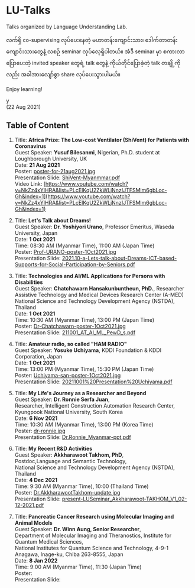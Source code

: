 # LU-Talks
Talks organized by Language Understanding Lab.

လက်ရှိ co-supervising လုပ်ပေးနေတဲ့ မဟာတန်းကျောင်းသား၊ ဒေါက်တာတန်းကျောင်းသားတွေနဲ့ လစဉ် seminar လုပ်လေ့ရှိပါတယ်။ အဲဒီ seminar မှာ စကားလာပြောပေးတဲ့ invited speaker တွေရဲ့ talk တွေနဲ့ ကိုယ်တိုင်ပြောခဲ့တဲ့ talk တချို့ကိုလည်း အခါအားလျော်စွာ share လုပ်ပေးသွားပါမယ်။  

Enjoy learning!

y  
(22 Aug 2021)  

## Table of Content  

1. Title: **Africa Prize: The Low-cost Ventilator (ShiVent) for Patients with Coronavirus**  
Guest Speaker: **Yusuf Bilesanmi**, Nigerian, Ph.D. student at Loughborough University, UK  
Date: **21 Aug 2021**  
Poster: [poster-for-21aug2021.jpg](https://github.com/ye-kyaw-thu/LU-Talks/blob/main/poster/poster-for-21aug2021.jpg)  
Presentation Slide: [ShiVent-Myanmmar.pdf](https://github.com/ye-kyaw-thu/LU-Talks/blob/main/slide/ShiVent-Myanmmar.pdf)  
Video Link: [https://www.youtube.com/watch?v=NkZz4xYlHRA&list=PLcEIKqU2ZkWLjNnzIJTFSMlm6gbLoc-Gh&index=1](https://www.youtube.com/watch?v=NkZz4xYlHRA&list=PLcEIKqU2ZkWLjNnzIJTFSMlm6gbLoc-Gh&index=1)  

2. Title: **Let's Talk about Dreams!**  
Guest Speaker: **Dr. Yoshiyori Urano**, 
Professor Emeritus, Waseda University, Japan  
Date: **1 Oct 2021**  
Time: 08:30 AM (Myanmar Time), 11:00 AM (Japan Time)  
Poster: [Prof-URANO-poster-1Oct2021.jpg](https://github.com/ye-kyaw-thu/LU-Talks/blob/main/poster/Prof-URANO-poster-1Oct2021.jpg)  
Presentation Slide: [2021.10-a-Lets-talk-about-Dreams-ICT-based-Supports-for-Social-Participation-by-Seniors.pdf](https://github.com/ye-kyaw-thu/LU-Talks/blob/main/slide/2021.10-a-Lets-talk-about-Dreams-ICT-based-Supports-for-Social-Participation-by-Seniors.pdf)  

3. Title: **Technologies and AI/ML Applications for Persons with Disabilities**  
Guest Speaker: **Chatchawarn Hansakunbuntheun, PhD.**, Researcher  
Assistive Technology and Medical Devices Research Center (A-MED)   
National Science and Technology Development Agency (NSTDA), Thailand   
Date: **1 Oct 2021**   
Time: 10:30 AM (Myanmar Time), 13:00 PM (Japan Time)  
Poster: [Dr-Chatchawarn-poster-1Oct2021.jpg](https://github.com/ye-kyaw-thu/LU-Talks/blob/main/poster/Dr-Chatchawarn-poster-1Oct2021.jpg)  
Presentation Slide: [211001_AT_AI_ML_PewD_s.pdf](https://github.com/ye-kyaw-thu/LU-Talks/blob/main/slide/211001_AT_AI_ML_PewD_s.pdf)  

4. Title: **Amateur radio, so called "HAM RADIO"**  
Guest Speaker: **Yosuke Uchiyama**, KDDI Foundation & KDDI Corporation, Japan  
Date: **1 Oct 2021**   
Time: 13:00 PM (Myanmar Time), 15:30 PM (Japan Time)  
Poster: [Uchiyama-san-poster-1Oct2021.jpg](https://github.com/ye-kyaw-thu/LU-Talks/blob/main/poster/Uchiyama-san-poster-1Oct2021.jpg)  
Presentation Slide: [20211001%20Presentation%20Uchiyama.pdf](https://github.com/ye-kyaw-thu/LU-Talks/blob/main/slide/20211001%20Presentation%20Uchiyama.pdf)  

5. Title: **My Life's Journey as a Researcher and Beyond**  
Guest Speaker: **Dr. Ronnie Serfa Juan**,  
Researcher, Intelligent Construction Automation Research Center,  
Kyungpook National University, South Korea  
Date: **6 Nov 2021**   
Time: 10:30 AM (Myanmar Time), 13:00 PM (Korea Time)  
Poster: [dr-ronnie.jpg](https://github.com/ye-kyaw-thu/LU-Talks/blob/main/poster/dr-ronnie.jpg)  
Presentation Slide: [Dr.Ronnie_Myanmar-ppt.pdf](https://github.com/ye-kyaw-thu/LU-Talks/blob/main/slide/Dr.Ronnie_Myanmar-ppt.pdf)  

6. Title: **My Recent R&D Activities**  
Guest Speaker: **Akkharawoot Takhom, PhD**,  
Postdoc,Language and Semantic Technology,  
National Science and Technology Development Agency (NSTDA), Thailand  
Date: **4 Dec 2021**  
Time: 9:30 AM (Myanmar Time), 10:00 (Thailand Time)  
Poster: [Dr.AkkharawootTakhom-update.jpg](https://github.com/ye-kyaw-thu/LU-Talks/blob/main/poster/Dr.AkkharawootTakhom-update.jpg)    
Presentation Slide: [present-LUSeminar_Akkharawoot-TAKHOM_V1_02-12-2021.pdf](https://github.com/ye-kyaw-thu/LU-Talks/blob/main/slide/present-LUSeminar_Akkharawoot-TAKHOM_V1_02-12-2021.pdf)   

7. Title: **Pancreatic Cancer Research using Molecular Imaging and Animal Models**  
Guest Speaker: **Dr. Winn Aung, Senior Researcher**,  
Department of Molecular Imaging and Theranostics, Institute for Quantum Medical Sciences,  
National Institutes for Quantum Science and Technology, 4-9-1 Anagawa, Inage-ku, Chiba 263-8555, Japan  
Date: **8 Jan 2022**  
Time: 9:00 AM (Myanmar Time), 11:30 (Japan Time)  
Poster: []()    
Presentation Slide: []()   



